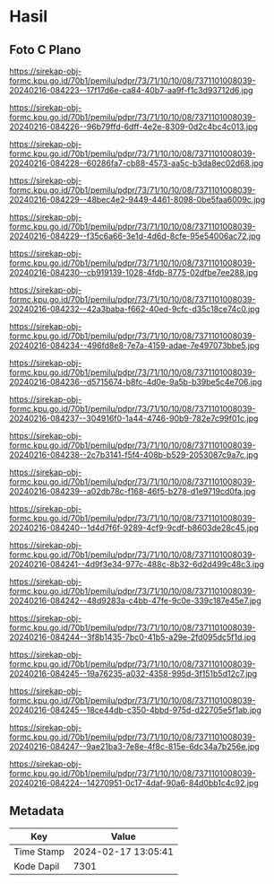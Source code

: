 # Hasil

## Foto C Plano

https://sirekap-obj-formc.kpu.go.id/70b1/pemilu/pdpr/73/71/10/10/08/7371101008039-20240216-084223--17f17d6e-ca84-40b7-aa9f-f1c3d93712d6.jpg

https://sirekap-obj-formc.kpu.go.id/70b1/pemilu/pdpr/73/71/10/10/08/7371101008039-20240216-084226--96b79ffd-6dff-4e2e-8309-0d2c4bc4c013.jpg

https://sirekap-obj-formc.kpu.go.id/70b1/pemilu/pdpr/73/71/10/10/08/7371101008039-20240216-084228--60286fa7-cb88-4573-aa5c-b3da8ec02d68.jpg

https://sirekap-obj-formc.kpu.go.id/70b1/pemilu/pdpr/73/71/10/10/08/7371101008039-20240216-084229--48bec4e2-9449-4461-8098-0be5faa6009c.jpg

https://sirekap-obj-formc.kpu.go.id/70b1/pemilu/pdpr/73/71/10/10/08/7371101008039-20240216-084229--f35c6a66-3e1d-4d6d-8cfe-95e54006ac72.jpg

https://sirekap-obj-formc.kpu.go.id/70b1/pemilu/pdpr/73/71/10/10/08/7371101008039-20240216-084230--cb919139-1028-4fdb-8775-02dfbe7ee288.jpg

https://sirekap-obj-formc.kpu.go.id/70b1/pemilu/pdpr/73/71/10/10/08/7371101008039-20240216-084232--42a3baba-f662-40ed-9cfc-d35c18ce74c0.jpg

https://sirekap-obj-formc.kpu.go.id/70b1/pemilu/pdpr/73/71/10/10/08/7371101008039-20240216-084234--496fd8e8-7e7a-4159-adae-7e497073bbe5.jpg

https://sirekap-obj-formc.kpu.go.id/70b1/pemilu/pdpr/73/71/10/10/08/7371101008039-20240216-084236--d5715674-b8fc-4d0e-9a5b-b39be5c4e706.jpg

https://sirekap-obj-formc.kpu.go.id/70b1/pemilu/pdpr/73/71/10/10/08/7371101008039-20240216-084237--304916f0-1a44-4746-90b9-782e7c99f01c.jpg

https://sirekap-obj-formc.kpu.go.id/70b1/pemilu/pdpr/73/71/10/10/08/7371101008039-20240216-084238--2c7b3141-f5f4-408b-b529-2053087c9a7c.jpg

https://sirekap-obj-formc.kpu.go.id/70b1/pemilu/pdpr/73/71/10/10/08/7371101008039-20240216-084239--a02db78c-f168-46f5-b278-d1e9719cd0fa.jpg

https://sirekap-obj-formc.kpu.go.id/70b1/pemilu/pdpr/73/71/10/10/08/7371101008039-20240216-084240--1d4d7f6f-9289-4cf9-9cdf-b8603de28c45.jpg

https://sirekap-obj-formc.kpu.go.id/70b1/pemilu/pdpr/73/71/10/10/08/7371101008039-20240216-084241--4d9f3e34-977c-488c-8b32-6d2d499c48c3.jpg

https://sirekap-obj-formc.kpu.go.id/70b1/pemilu/pdpr/73/71/10/10/08/7371101008039-20240216-084242--48d9283a-c4bb-47fe-9c0e-339c187e45e7.jpg

https://sirekap-obj-formc.kpu.go.id/70b1/pemilu/pdpr/73/71/10/10/08/7371101008039-20240216-084244--3f8b1435-7bc0-41b5-a29e-2fd095dc5f1d.jpg

https://sirekap-obj-formc.kpu.go.id/70b1/pemilu/pdpr/73/71/10/10/08/7371101008039-20240216-084245--19a76235-a032-4358-995d-3f151b5d12c7.jpg

https://sirekap-obj-formc.kpu.go.id/70b1/pemilu/pdpr/73/71/10/10/08/7371101008039-20240216-084245--18ce44db-c350-4bbd-975d-d22705e5f1ab.jpg

https://sirekap-obj-formc.kpu.go.id/70b1/pemilu/pdpr/73/71/10/10/08/7371101008039-20240216-084247--9ae21ba3-7e8e-4f8c-815e-6dc34a7b256e.jpg

https://sirekap-obj-formc.kpu.go.id/70b1/pemilu/pdpr/73/71/10/10/08/7371101008039-20240216-084224--14270951-0c17-4daf-90a6-84d0bb1c4c92.jpg


## Metadata

| Key        | Value               |
| ---------- | ------------------- |
| Time Stamp | 2024-02-17 13:05:41 |
| Kode Dapil | 7301                |



